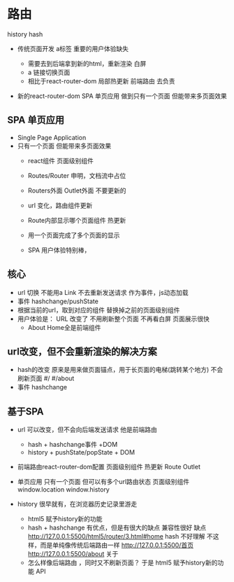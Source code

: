 # 路由

history
hash

- 传统页面开发
    a标签
    重要的用户体验缺失
    - 需要去到后端拿到新的html，重新渲染
         白屏
    - a 链接切换页面
    - 相比于react-router-dom 局部热更新
    前端路由 去负责

- 新的react-router-dom  SPA 单页应用
  做到只有一个页面 但能带来多页面效果

## SPA 单页应用
- Single Page Application
- 只有一个页面 但能带来多页面效果
   - react组件
      页面级别组件
   - Routes/Router 申明，文档流中占位
   - Routers外面 Outlet外面 不要更新的
   - url 变化，路由组件更新
   - Route内部显示哪个页面组件
     热更新

   - 用一个页面完成了多个页面的显示
   - SPA 用户体验特别棒，

## 核心
- url 切换
  不能用a
  Link
  不去重新发送请求
  作为事件，js动态加载
- 事件 hashchange/pushState 
- 根据当前的url，取到对应的组件
   替换掉之前的页面级别组件
- 用户体验是：
   URL 改变了 不用刷新整个页面
   不再看白屏  页面展示很快
   - About Home全是前端组件

## url改变，但不会重新渲染的解决方案
- hash的改变
   原来是用来做页面锚点，用于长页面的电梯(跳转某个地方)
   不会刷新页面
   #/
   #/about
- 事件
   hashchange


## 基于SPA
- url 可以改变，但不会向后端发送请求 他是前端路由
  - hash + hashchange事件 +DOM
  - history + pushState/popState + DOM
- 前端路由react-router-dom配置 页面级别组件
  热更新 Route
  Outlet
- 单页应用
   只有一个页面 但可以有多个url路由状态
   页面级别组件
   window.location    window.history

- history
    很早就有，在浏览器历史记录里游走
    - html5 赋予history新的功能
    - hash + hashchange 有优点，但是有很大的缺点
        兼容性很好
        缺点 http://127.0.0.1:5500/html5/router/3.html#home
        hash 不好理解 不这样，而是单纯像传统后端路由一样
        http://127.0.0.1:5500/首页
        http://127.0.0.1:5500/about 关于
    - 怎么样像后端路由 ，同时又不刷新页面？
      于是 html5 赋予history新的功能 API
